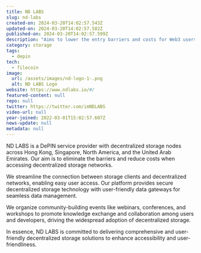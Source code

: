 ```yaml
---
title: ND LABS
slug: nd-labs
created-on: 2024-03-20T14:02:57.543Z
updated-on: 2024-03-20T14:02:57.582Z
published-on: 2024-03-20T14:02:57.599Z
description: "Aims to lower the entry barriers and costs for Web3 users accessing decentralized storage networks."
category: storage
tags:
  - depin
tech:
  - filecoin
image:
  url: /assets/images/nd-logo-1-.png
  alt: ND LABS Logo
website: https://www.ndlabs.io/#/
featured-content: null
repo: null
twitter: https://twitter.com/imNDLABS
video-url: null
year-joined: 2022-03-01T15:02:57.607Z
news-update: null
metadata: null
---
```


ND LABS is a DePIN service provider with decentralized storage nodes across Hong Kong, Singapore, North America, and the United Arab Emirates. Our aim is to eliminate the barriers and reduce costs when accessing decentralized storage networks.

We streamline the connection between storage clients and decentralized networks, enabling easy user access. Our platform provides secure decentralized storage technology with user-friendly data gateways for seamless data management.

We organize community-building events like webinars, conferences, and workshops to promote knowledge exchange and collaboration among users and developers, driving the widespread adoption of decentralized storage.

In essence, ND LABS is committed to delivering comprehensive and user-friendly decentralized storage solutions to enhance accessibility and user-friendliness.
